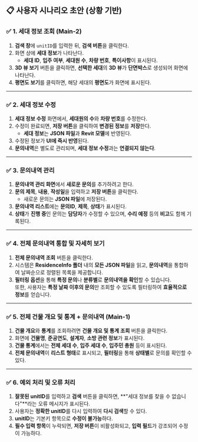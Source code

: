 ## 📋 사용자 시나리오 초안 (상황 기반)

### ✅ 1. **세대 정보 조회 (Main-2)**
1. **검색 창**에 `unitID`를 입력한 뒤, **검색 버튼**을 클릭한다.
2. 화면 상에 **세대 정보**가 나타난다.  
   - **세대 ID**, **입주 여부**, **세대원 수**, **차량 번호**, **특이사항**이 표시된다.
3. **3D 뷰 보기** 버튼을 클릭하면, **선택한 세대**의 **3D 뷰**가 **단면박스**로 생성되어 화면에 나타난다.
4. **평면도 보기**를 클릭하면, 해당 세대의 **평면도**가 화면에 표시된다.
---
### ✅ 2. **세대 정보 수정**
1. **세대 정보 수정** 화면에서, **세대원의 수**와 **차량 번호**를 수정한다.
2. 수정이 완료되면, **저장 버튼**을 클릭하여 **변경된 정보**를 **저장**한다.
   - **세대 정보**는 **JSON 파일**과 **Revit 모델**에 반영된다.
3. 수정된 정보가 **UI에 즉시 반영**된다.
4. **문의내역**은 별도로 관리되며, **세대 정보 수정**과는 **연결되지 않는다**.
---
### ✅ 3. **문의내역 관리**
1. **문의내역 관리 화면**에서 **새로운 문의**를 추가하려고 한다.
2. **문의 제목**, **내용**, **작성일**을 입력하고 **저장 버튼**을 클릭한다.
   - 새로운 문의는 **JSON 파일**에 저장된다.
3. **문의내역 리스트**에는 **문의ID**, **제목**, **상태**가 표시된다.
4. **상태**가 **진행 중**인 문의는 **담당자**가 수정할 수 있으며, **수리 예정** 등의 **비고**도 함께 기록된다.
---
### ✅ 4. **전체 문의내역 통합 및 자세히 보기**
1. **전체 문의내역 조회** 버튼을 클릭한다.
2. 시스템은 **ResidenceInfo 폴더** 내의 **모든 JSON 파일**을 읽고, **문의내역**을 통합하여 날짜순으로 정렬된 목록을 제공합니다.
3. **필터링 옵션**을 통해 **특정 문의**나 **분류별**로 **문의내역을 확인**할 수 있습니다.  
   또한, 사용자는 **특정 날짜 이후의 문의**만 조회할 수 있도록 필터링하여 **효율적으로 정보**를 얻습니다.
---
### ✅ 5. **전체 건물 개요 및 통계 + 문의내역 (Main-1)**
1. **건물 개요**와 **통계**를 조회하려면 **건물 개요 및 통계 조회** 버튼을 클릭한다.
2. 화면에 **건물명**, **준공연도**, **설계자**, **소방 관련 정보**가 표시된다.
3. **건물 통계**에서는 **전체 세대 수**, **입주 세대 수**, **입주민 총원** 등이 표시된다.
4. **전체 문의내역**이 **리스트 형태**로 표시되고, **필터링**을 통해 **상태별**로 문의를 확인할 수 있다.
---
### ✅ 6. **예외 처리 및 오류 처리**
1. **잘못된 unitID**를 입력하고 **검색** 버튼을 클릭하면, **"세대 정보를 찾을 수 없습니다"**라는 오류 메시지가 표시된다.
2. 사용자는 **정확한 unitID**를 다시 입력하여 **다시 검색**할 수 있다.
3. **unitID**는 기본키 항목으로 **수정이 불가능**하다.
4. **필수 입력 항목**이 누락되면, **저장 버튼**이 비활성화되고, **입력 필드**가 강조되어 수정이 가능하다.
